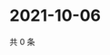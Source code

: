 # 2021-10-06

共 0 条

<!-- BEGIN WEIBO -->
<!-- 最后更新时间 Wed Oct 06 2021 16:16:13 GMT+0800 (China Standard Time) -->

<!-- END WEIBO -->
